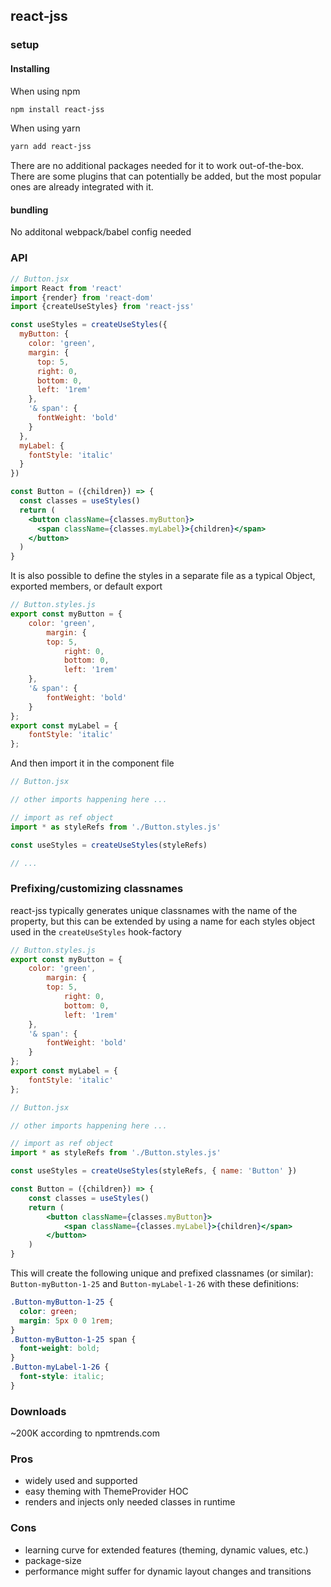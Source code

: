 ## react-jss

### setup

#### Installing

When using npm 

```bash
npm install react-jss
```

When using yarn

```bash
yarn add react-jss
```

There are no additional packages needed for it to work out-of-the-box.
There are some plugins that can potentially be added, but the most popular ones are already integrated with it.

#### bundling

No additonal webpack/babel config needed

### API

```jsx
// Button.jsx
import React from 'react'
import {render} from 'react-dom'
import {createUseStyles} from 'react-jss'

const useStyles = createUseStyles({
  myButton: {
    color: 'green',
    margin: {
      top: 5,
      right: 0,
      bottom: 0,
      left: '1rem'
    },
    '& span': {
      fontWeight: 'bold'
    }
  },
  myLabel: {
    fontStyle: 'italic'
  }
})

const Button = ({children}) => {
  const classes = useStyles()
  return (
    <button className={classes.myButton}>
      <span className={classes.myLabel}>{children}</span>
    </button>
  )
}
```

It is also possible to define the styles in a separate file as a typical Object, exported members, or default export

```javascript
// Button.styles.js
export const myButton = {
    color: 'green',
        margin: {
        top: 5,
            right: 0,
            bottom: 0,
            left: '1rem'
    },
    '& span': {
        fontWeight: 'bold'
    }
};
export const myLabel = {
    fontStyle: 'italic'
};
```

And then import it in the component file

```jsx
// Button.jsx

// other imports happening here ...

// import as ref object
import * as styleRefs from './Button.styles.js'

const useStyles = createUseStyles(styleRefs)

// ...
```

### Prefixing/customizing classnames

react-jss typically generates unique classnames with the name of the property, but this can be extended by using a name for each styles object used in the `createUseStyles` hook-factory

```jsx
// Button.styles.js
export const myButton = {
    color: 'green',
        margin: {
        top: 5,
            right: 0,
            bottom: 0,
            left: '1rem'
    },
    '& span': {
        fontWeight: 'bold'
    }
};
export const myLabel = {
    fontStyle: 'italic'
};
```

```jsx
// Button.jsx

// other imports happening here ...

// import as ref object
import * as styleRefs from './Button.styles.js'

const useStyles = createUseStyles(styleRefs, { name: 'Button' })

const Button = ({children}) => {
    const classes = useStyles()
    return (
        <button className={classes.myButton}>
            <span className={classes.myLabel}>{children}</span>
        </button>
    )
}
```

This will create the following unique and prefixed classnames (or similar): `Button-myButton-1-25` and `Button-myLabel-1-26` with these definitions:

```css
.Button-myButton-1-25 {
  color: green;
  margin: 5px 0 0 1rem;
}
.Button-myButton-1-25 span {
  font-weight: bold;
}
.Button-myLabel-1-26 {
  font-style: italic;
}
```

### Downloads

~200K according to npmtrends.com

### Pros
- widely used and supported
- easy theming with ThemeProvider HOC
- renders and injects only needed classes in runtime

### Cons
- learning curve for extended features (theming, dynamic values, etc.)
- package-size
- performance might suffer for dynamic layout changes and transitions
